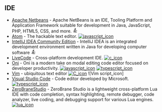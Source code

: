## IDE

-   [Apache Netbeans](https://github.com/apache/netbeans) - Apache NetBeans is an IDE, Tooling Platform and Application Framework suitable for development in Java, JavaScript, PHP, HTML5, CSS, and more. [![java_icon](https://github.com/serhii-londar/open-source-mac-os-apps/raw/master/icons/java-16.png "Java language.")](https://github.com/serhii-londar/open-source-mac-os-apps/blob/master/icons/java-16.png)
-   [Atom](https://github.com/atom/atom) - The hackable text editor. [![javascript_icon](https://github.com/serhii-londar/open-source-mac-os-apps/raw/master/icons/javascript-16.png "JavaScript language.")](https://github.com/serhii-londar/open-source-mac-os-apps/blob/master/icons/javascript-16.png)
-   [IntelliJ IDEA Community Edition](https://github.com/JetBrains/intellij-community) - IntelliJ IDEA is an integrated development environment written in Java for developing computer software [![java_icon](https://github.com/serhii-londar/open-source-mac-os-apps/raw/master/icons/java-16.png "Java language.")](https://github.com/serhii-londar/open-source-mac-os-apps/blob/master/icons/java-16.png)
-   [LiveCode](https://github.com/livecode/livecode) - Cross-platform development IDE. [![c_icon](https://github.com/serhii-londar/open-source-mac-os-apps/raw/master/icons/c-16.png "C language.")](https://github.com/serhii-londar/open-source-mac-os-apps/blob/master/icons/c-16.png)
-   [Oni](https://github.com/onivim/oni) - Oni is a modern take on modal editing code editor focused on developer productivity. [![javascript_icon](https://github.com/serhii-londar/open-source-mac-os-apps/raw/master/icons/javascript-16.png "JavaScript language.")](https://github.com/serhii-londar/open-source-mac-os-apps/blob/master/icons/javascript-16.png) [![typescript_icon](https://github.com/serhii-londar/open-source-mac-os-apps/raw/master/icons/typescript-16.png "TypeScript language.")](https://github.com/serhii-londar/open-source-mac-os-apps/blob/master/icons/typescript-16.png)
-   [Vim](https://github.com/vim/vim) - ubiquitous text editor [![C_icon](https://github.com/serhii-londar/open-source-mac-os-apps/raw/master/icons/c-16.png "C language.")](https://github.com/serhii-londar/open-source-mac-os-apps/blob/master/icons/c-16.png) !\[Vim script\_icon\]
-   [Visual Studio Code](https://github.com/Microsoft/vscode) - Code editor developed by Microsoft. [![typescript_icon](https://github.com/serhii-londar/open-source-mac-os-apps/raw/master/icons/typescript-16.png "TypeScript language.")](https://github.com/serhii-londar/open-source-mac-os-apps/blob/master/icons/typescript-16.png)
-   [ZeroBraneStudio](https://github.com/pkulchenko/ZeroBraneStudio) - ZeroBrane Studio is a lightweight cross-platform Lua IDE with code completion, syntax highlighting, remote debugger, code analyzer, live coding, and debugging support for various Lua engines. [![lua_icon](https://github.com/serhii-londar/open-source-mac-os-apps/raw/master/icons/Lua-16.png "Lua language.")](https://github.com/serhii-londar/open-source-mac-os-apps/blob/master/icons/Lua-16.png)